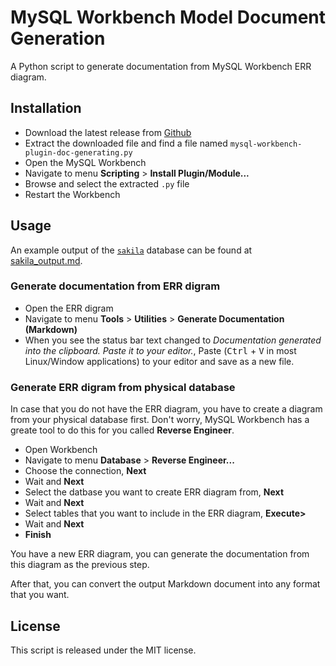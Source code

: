 # MySQL Workbench Model Document Generation

A Python script to generate documentation from MySQL Workbench ERR diagram.

## Installation

* Download the latest release from [Github](https://github.com/Netpas/mysql-workbench-plugin-doc-generating/releases)
* Extract the downloaded file and find a file named `mysql-workbench-plugin-doc-generating.py`
* Open the MySQL Workbench
* Navigate to menu **Scripting** > **Install Plugin/Module...**
* Browse and select the extracted `.py` file
* Restart the Workbench

## Usage

An example output of the [`sakila`](https://dev.mysql.com/doc/sakila/en/) database can be found at [sakila_output.md](sakila_output.md).

### Generate documentation from ERR digram

* Open the ERR digram
* Navigate to menu **Tools** > **Utilities** > **Generate Documentation (Markdown)**
* When you see the status bar text changed to *Documentation generated into the clipboard. Paste it to your editor.*, Paste (<kbd>Ctrl</kbd> + <kbd>V</kbd> in most Linux/Window applications) to your editor and save as a new file.

### Generate ERR digram from physical database

In case that you do not have the ERR diagram, you have to create a diagram from your physical database first. Don't worry, MySQL Workbench has a greate tool to do this for you called **Reverse Engineer**.

* Open Workbench
* Navigate to menu **Database** > **Reverse Engineer...**
* Choose the connection, **Next**
* Wait and **Next**
* Select the datbase you want to create ERR diagram from, **Next**
* Wait and **Next**
* Select tables that you want to include in the ERR diagram, **Execute>**
* Wait and **Next**
* **Finish**

You have a new ERR diagram, you can generate the documentation from this diagram as the previous step.


After that, you can convert the output Markdown document into any format that you want.


## License

This script is released under the MIT license.
